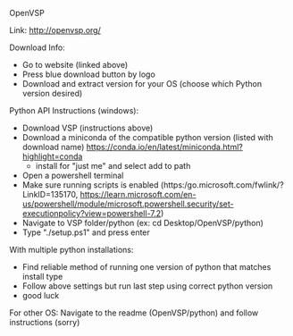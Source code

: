 OpenVSP

Link: http://openvsp.org/

Download Info:
- Go to website (linked above)
- Press blue download button by logo
- Download and extract version for your OS (choose which Python version desired)

Python API Instructions (windows):
- Download VSP (instructions above)
- Download a miniconda of the compatible python version (listed with
    download name) https://conda.io/en/latest/miniconda.html?highlight=conda
    - install for "just me" and select add to path
- Open a powershell terminal
- Make sure running scripts is enabled (https:/go.microsoft.com/fwlink/?LinkID=135170,
    https://learn.microsoft.com/en-us/powershell/module/microsoft.powershell.security/set-executionpolicy?view=powershell-7.2)
- Navigate to VSP folder/python (ex: cd Desktop/OpenVSP/python)
- Type "./setup.ps1" and press enter

With multiple python installations:
- Find reliable method of running one version of python that matches install type
- Follow above settings but run last step using correct python version
- good luck

For other OS: Navigate to the readme (OpenVSP/python) and follow instructions (sorry)